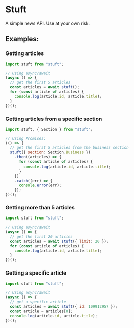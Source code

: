 # Stuft

A simple news API. Use at your own risk.

## Examples:

### Getting articles
```javascript
import stuft from "stuft";

// Using async/await
(async () => {
  // get the first 5 articles
  const articles = await stuft();
  for (const article of articles) {
    console.log(article.id, article.title);
  }
})();
```

### Getting articles from a specific section
```javascript
import stuft, { Section } from "stuft";

// Using Promises:
(() => {
  // get the first 5 articles from the business section
  stuft({ section: Section.Business })
    .then((articles) => {
      for (const article of articles) {
        console.log(article.id, article.title);
      }
    })
    .catch((err) => {
      console.error(err);
    });
})();
```

### Getting more than 5 articles
```javascript
import stuft from "stuft";

// Using async/await
(async () => {
  // get the first 20 articles
  const articles = await stuft({ limit: 20 });
  for (const article of articles) {
    console.log(article.id, article.title);
  }
})();
```

### Getting a specific article
```javascript
import stuft from "stuft";

// Using async/await
(async () => {
  // get a specific article
  const articles = await stuft({ id: 109912957 });
  const article = articles[0];
  console.log(article.id, article.title);
})();
```
